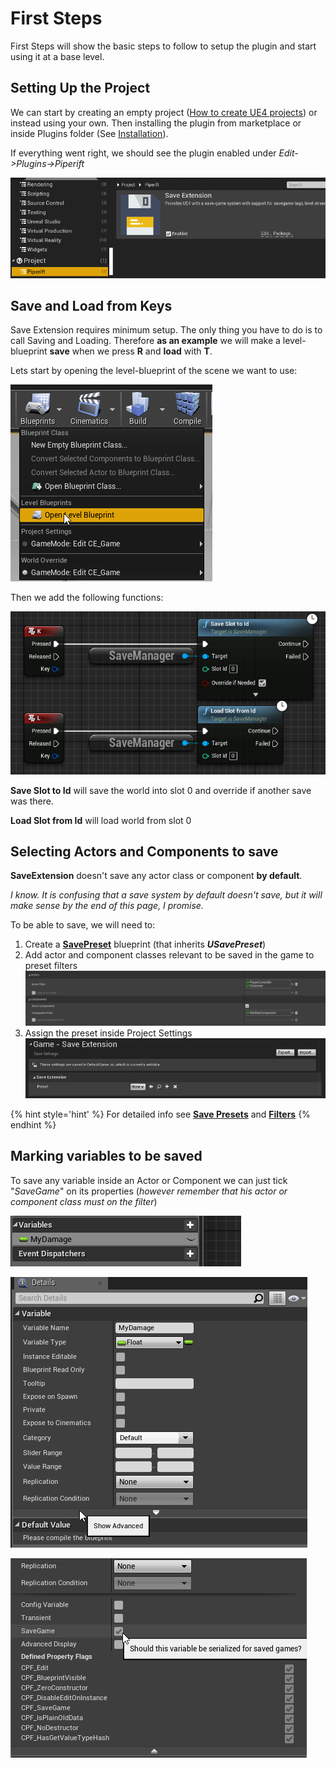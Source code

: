 # First Steps

First Steps will show the basic steps to follow to setup the plugin and start using it at a base level.

## Setting Up the Project

We can start by creating an empty project ([How to create UE4 projects](https://docs.unrealengine.com/en-US/Engine/Basics/Projects/Browser)) or instead using your own. Then installing the plugin from marketplace or inside Plugins folder (See [Installation](installation.md)).

If everything went right, we should see the plugin enabled under *Edit->Plugins->Piperift*

![Plugin Enabled](img/plugin_enabled.png)

## Save and Load from Keys

Save Extension requires minimum setup. The only thing you have to do is to call Saving and Loading. Therefore **as an example** we will make a level-blueprint **save** when we press **R** and **load** with **T**.

Lets start by opening the level-blueprint of the scene we want to use:

![Open Levelscript](img/open_levelscript.png)



Then we add the following functions:

![Save & Load](img/levelscript_load_save.png)

**Save Slot to Id** will save the world into slot 0 and override if another save was there.

**Load Slot from Id** will load world from slot 0

## Selecting Actors and Components to save

**SaveExtension** doesn't save any actor class or component **by default**.

*I  know. It is confusing that a save system by default doesn't save, but it will make sense by the end of this page, I promise.*

To be able to save, we will need to:

1. Create a [**SavePreset**](presets.md) blueprint (that inherits ***USavePreset***)
2. Add actor and component classes relevant to be saved in the game to preset filters
   ![Filters](img/example-filters.png)
3. Assign the preset inside Project Settings
   ![Assign Preset](img/default-preset.png)

{% hint style='hint' %} For detailed info see [**Save Presets**](presets.md) and [**Filters**](filters.md) {% endhint %}

## Marking variables to be saved

To save any variable inside an Actor or Component we can just tick "*SaveGame*" on its properties (*however remember that his actor or component class must on the filter*)

![A simple Variable](img/variable.png)

![Variable Properties](img/variable_properties.png)

![Save Game](img/variable_properties_savegame.png)